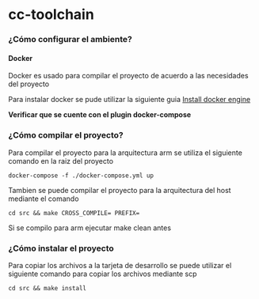 # cc-toolchain

### ¿Cómo configurar el ambiente?

#### Docker

Docker es usado para compilar el proyecto de acuerdo a las necesidades del proyecto

Para instalar docker se pude utilizar la siguiente guia [Install docker engine](https://docs.docker.com/engine/install/)

__Verificar que se cuente con el plugin docker-compose__

### ¿Cómo compilar el proyecto?
Para compilar el proyecto para la arquitectura arm se utiliza el siguiente comando en la raiz del proyecto

`docker-compose -f ./docker-compose.yml up`

Tambien se puede compilar el proyecto para la arquitectura del host mediante el
comando 

`cd src && make CROSS_COMPILE= PREFIX= `

Si se compilo para arm ejecutar make clean antes

### ¿Cómo instalar el proyecto
Para copiar los archivos a la tarjeta de desarrollo se puede utilizar el 
siguiente comando para copiar los archivos mediante scp


`cd src && make install`


